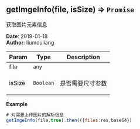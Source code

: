 ## getImgeInfo(file, isSize) ⇒ <code>Promise</code>
<p>获取图片元素信息</p>

**Date**: 2019-01-18  
**Author**: liumouliang  

| Param | Type | Description |
| --- | --- | --- |
| file | <code>any</code> |  |
| isSize | <code>Boolean</code> | <p>是否需要尺寸参数</p> |

**Example**  
```javascript
# 对需要上传图片的解析信息
getImgeInfo(file,true).then(({files:res,base64})
```
